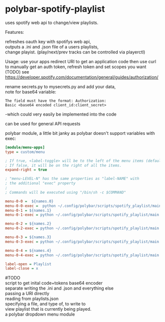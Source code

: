 # polybar-spotify-playlist
uses spotify web api to change/view playlists.


Features: 
  
refreshes oauth key with spotifys web api,  
outputs a .ini and .json file of a users playlists,  
change playist. (play/next/prev tracks can be controlled via playerctl)
  
Usage:
  use your apps redirect URI to get an application code then use curl to manually get an auth token, refresh token and set scopes you want (TODO) see https://developer.spotify.com/documentation/general/guides/authorization/  
    
  rename secrets.py to mysecrets.py and add your data,  
   note for base64 variable:
   ```encoded string that contains the client ID and client secret key. 
   The field must have the format: Authorization: 
   Basic <base64 encoded client_id:client_secret>
   ```
   -which could very easily be implemented into the code
   
   can be used for general API requests
  
polybar module, a little bit janky as polybar doesn't support variables with exec:

```INI
[module/menu-apps]
type = custom/menu

; If true, <label-toggle> will be to the left of the menu items (default).
; If false, it will be on the right of all the items.
expand-right = true

; "menu-LEVEL-N" has the same properties as "label-NAME" with
; the additional "exec" property
;
; Commands will be executed using "/bin/sh -c $COMMAND"

menu-0-0 =  ${names.0}
menu-0-0-exec =  python ~/.config/polybar/scripts/spotify_playlist/main.py '0'
menu-0-1 = ${names.1}
menu-0-1-exec = python ~/.config/polybar/scripts/spotify_playlist/main.py '1' 

menu-0-2 = ${names.2}
menu-0-2-exec = python ~/.config/polybar/scripts/spotify_playlist/main.py '2' 

menu-0-3 = ${names.3}
menu-0-3-exec = python ~/.config/polybar/scripts/spotify_playlist/main.py '3' 

menu-0-4 = ${names.4}
menu-0-4-exec = python ~/.config/polybar/scripts/spotify_playlist/main.py '4' 

label-open = Playlist 
label-close = x
```
   
#TODO  
  script to get inital code+tokens
  base64 encoder  
  separate writing the .ini and .json and everything else  
  passing a URI directly    
  reading from playlists.json  
  specifying a file, and type of, to write to  
  view playlist that is currently being played.  
  a polybar dropdown menu module  
